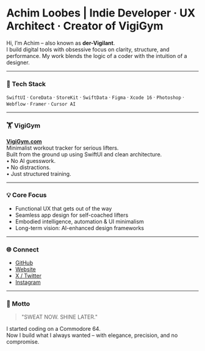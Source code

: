 # Achim Loobes | Indie Developer · UX Architect · Creator of VigiGym

Hi, I’m Achim – also known as **der-Vigilant**.  
I build digital tools with obsessive focus on clarity, structure, and performance. My work blends the logic of a coder with the intuition of a designer.

---

### 🔧 Tech Stack  
`SwiftUI` · `CoreData` · `StoreKit` · `SwiftData` · `Figma` · `Xcode 16` · `Photoshop` · `Webflow` · `Framer` · `Cursor AI`

---

### 🏋️ VigiGym  
**[VigiGym.com](https://www.vigigym.com)**  
Minimalist workout tracker for serious lifters.  
Built from the ground up using SwiftUI and clean architecture.  
• No AI guesswork.  
• No distractions.  
• Just structured training.

---

### 💡 Core Focus  
- Functional UX that gets out of the way  
- Seamless app design for self-coached lifters  
- Embodied intelligence, automation & UI minimalism  
- Long-term vision: AI-enhanced design frameworks

---

### 🌐 Connect  
- [GitHub](https://github.com/der-Vigilant)  
- [Website](https://www.vigigym.com)  
- [X / Twitter](https://x.com/vigigym)  
- [Instagram](https://instagram.com/vigigym)

---

### 🎯 Motto  
> "SWEAT NOW. SHINE LATER."

I started coding on a Commodore 64.  
Now I build what I always wanted – with elegance, precision, and no compromise.
